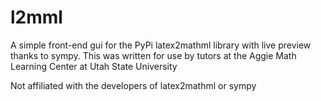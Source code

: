 # l2mml
A simple front-end gui for the PyPi latex2mathml library with live preview thanks to sympy. This was written for use by tutors at the Aggie Math Learning Center at Utah State University

Not affiliated with the developers of latex2mathml or sympy
